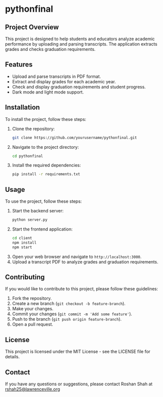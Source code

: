 # pythonfinal

## Project Overview
This project is designed to help students and educators analyze academic performance by uploading and parsing transcripts. The application extracts grades and checks graduation requirements.

## Features
- Upload and parse transcripts in PDF format.
- Extract and display grades for each academic year.
- Check and display graduation requirements and student progress.
- Dark mode and light mode support.

## Installation
To install the project, follow these steps:
1. Clone the repository:
    ```bash
    git clone https://github.com/yourusername/pythonfinal.git
    ```
2. Navigate to the project directory:
    ```bash
    cd pythonfinal
    ```
3. Install the required dependencies:
    ```bash
    pip install -r requirements.txt
    ```

## Usage
To use the project, follow these steps:
1. Start the backend server:
    ```bash
    python server.py
    ```
2. Start the frontend application:
    ```bash
    cd client
    npm install
    npm start
    ```
3. Open your web browser and navigate to `http://localhost:3000`.
4. Upload a transcript PDF to analyze grades and graduation requirements.

## Contributing
If you would like to contribute to this project, please follow these guidelines:
1. Fork the repository.
2. Create a new branch (`git checkout -b feature-branch`).
3. Make your changes.
4. Commit your changes (`git commit -m 'Add some feature'`).
5. Push to the branch (`git push origin feature-branch`).
6. Open a pull request.

## License
This project is licensed under the MIT License - see the LICENSE file for details.

## Contact
If you have any questions or suggestions, please contact Roshan Shah at rshah25@lawrenceville.org